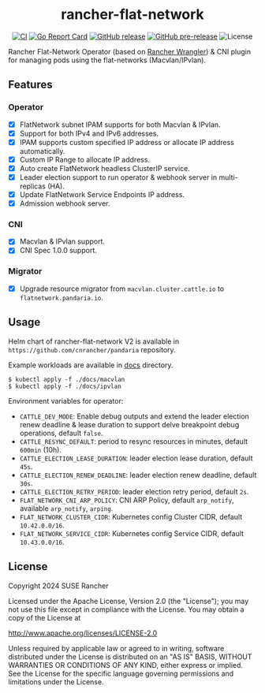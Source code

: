 <div align="center">
  <h1>rancher-flat-network</h1>
  <p>
    <a href="https://github.com/cnrancher/rancher-flat-network/actions/workflows/ci.yaml"><img alt="CI" src="https://github.com/cnrancher/rancher-flat-network/actions/workflows/ci.yaml/badge.svg"></a>
    <a href="https://goreportcard.com/report/github.com/cnrancher/rancher-flat-network"><img alt="Go Report Card" src="https://goreportcard.com/badge/github.com/cnrancher/rancher-flat-network"></a>
    <a href="https://github.com/cnrancher/rancher-flat-network/releases"><img alt="GitHub release" src="https://img.shields.io/github/v/release/cnrancher/rancher-flat-network?color=default&label=release&logo=github"></a>
    <a href="https://github.com/cnrancher/rancher-flat-network/releases"><img alt="GitHub pre-release" src="https://img.shields.io/github/v/release/cnrancher/rancher-flat-network?include_prereleases&label=pre-release&logo=github"></a>
    <img alt="License" src="https://img.shields.io/badge/License-Apache_2.0-blue.svg">
  </p>
</div>

Rancher Flat-Network Operator (based on [Rancher Wrangler](https://github.com/rancher/wrangler/)) & CNI plugin for managing
pods using the flat-networks (Macvlan/IPvlan).

## Features

### Operator

- [x] FlatNetwork subnet IPAM supports for both Macvlan & IPvlan.
- [x] Support for both IPv4 and IPv6 addresses.
- [x] IPAM supports custom specified IP address or allocate IP address automatically.
- [x] Custom IP Range to allocate IP address.
- [x] Auto create FlatNetwork headless ClusterIP service.
- [x] Leader election support to run operator & webhook server in multi-replicas (HA).
- [x] Update FlatNetwork Service Endpoints IP address.
- [x] Admission webhook server.

### CNI

- [X] Macvlan & IPvlan support.
- [X] CNI Spec 1.0.0 support.

### Migrator

- [x] Upgrade resource migrator from `macvlan.cluster.cattle.io` to `flatnetwork.pandaria.io`.

## Usage

Helm chart of rancher-flat-network V2 is available in `https://github.com/cnrancher/pandaria` repository.

Example workloads are available in [docs](./docs/) directory.

```console
$ kubectl apply -f ./docs/macvlan
$ kubectl apply -f ./docs/ipvlan
```

Environment variables for operator:

- `CATTLE_DEV_MODE`: Enable debug outputs and extend the leader election renew deadline & lease duration to support delve breakpoint debug operations, default `false`.
- `CATTLE_RESYNC_DEFAULT`: period to resync resources in minutes, default `600min` (10h).
- `CATTLE_ELECTION_LEASE_DURATION`: leader election lease duration, default `45s`.
- `CATTLE_ELECTION_RENEW_DEADLINE`: leader election renew deadline, default `30s`.
- `CATTLE_ELECTION_RETRY_PERIOD`: leader election retry period, default `2s`.
- `FLAT_NETWORK_CNI_ARP_POLICY`: CNI ARP Policy, default `arp_notify`, available `arp_notify`, `arping`.
- `FLAT_NETWORK_CLUSTER_CIDR`: Kubernetes config Cluster CIDR, default `10.42.0.0/16`.
- `FLAT_NETWORK_SERVICE_CIDR`: Kubernetes config Service CIDR, default `10.43.0.0/16`.

## License

Copyright 2024 SUSE Rancher

Licensed under the Apache License, Version 2.0 (the "License");
you may not use this file except in compliance with the License.
You may obtain a copy of the License at

http://www.apache.org/licenses/LICENSE-2.0

Unless required by applicable law or agreed to in writing, software
distributed under the License is distributed on an "AS IS" BASIS,
WITHOUT WARRANTIES OR CONDITIONS OF ANY KIND, either express or implied.
See the License for the specific language governing permissions and
limitations under the License.
